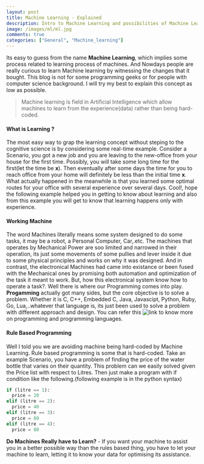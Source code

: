 ```yaml
---
layout: post
title: Machine Learning - Explained
description: Intro to Machine Learning and possibilities of Machine Learning.
image: /images/ml/ml.jpg
comments: true
categories: ["General", "Machine_learning"]
---
```

Its easy to guess from the name **Machine Learning**, which implies some process related to learning process of machines. And Nowdays people are really curious to learn Machine learning by witnessing the changes that it bought. This blog is not for some programming geeks or for people with computer science background. I will try my best to explain this concept as low as possible.
> Machine learning is field in Artificial Intelligence which allow machines to learn from the experience(data) rather than being hard-coded.

#### What is Learning ?

The most easy way to grap the learning concept without steping to the cognitive science is by considering some real-time example. Consider a Scenario, you got a new job and you are leaving to the new-office from your house for the first time. Possibly, you will take some long time for the first(let the time be **x**). Then eventually after some days the time for you to reach office from your home will definitely be less than the initial time **x**. What actually happened in the meanwhile is that you learned some optimal routes for your office with several experience over several days. Cool!, hope the following example helped you in getting to know about learning and also from this example you will get to know that learning happens only with experience.

#### Working Machine
The word Machines literally means some system designed to do some tasks, it may be a robot, a Personal Computer, Car,.etc. The machines that operates by Mechanical Power are soo limited and narrowed in their operation, its just some movements of some pullies and lever inside it due to some physical principles and works on why it was designed. And in contrast, the electronical Machines had came into existance or been fused with the Mechanical ones by promising both automation and optimization of the task it meant to work. But, how this electronical system know how to operate a task?. Well there is where our Programming comes into play. **Progamming** actually got many sides, but the core objective is to solve a problem. Whether it is C, C++, Embedded C, Java, Javascipt, Python, Ruby, Go, Lua,..whatever that language is, its just been used to solve a problem with different approach and design. You can refer this ![link]() to know more on programming and programming languages.  

#### Rule Based Programming
Well I told you we are avoiding machine being hard-coded by Machine Learning. Rule based programming is some that is hard-coded. Take an example Scenario, you have a problem of finding the price of the water bottle that varies on their quantity. This problem can we easily solved given the Price list with respect to Litres. Then just make a program with if condition like the following.(following example is in the python syntax)

```python
if (litre == 1):
  price = 20
elif (litre == 2):
  price = 40
elif (litre == 3):
  price = 60
elif (litre == 4):
  price = 80
```

**Do Machines Really have to Learn?** - If you want your machine to assist you in a better possible way than the rules based thing, you have to let your machine to learn, letting it to know your data for optimising its assistance.
